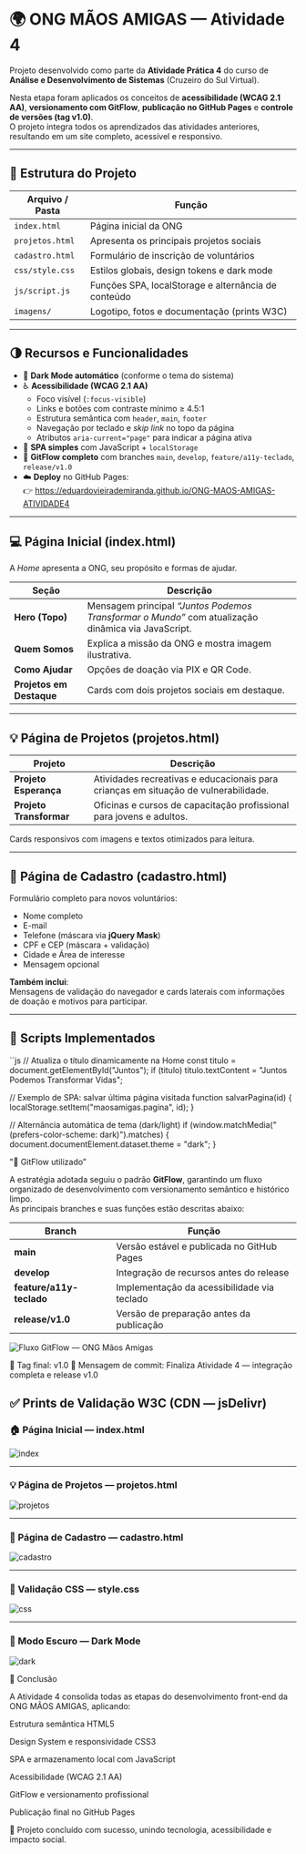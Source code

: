 # 🌍 ONG MÃOS AMIGAS — Atividade 4

Projeto desenvolvido como parte da **Atividade Prática 4** do curso de **Análise e Desenvolvimento de Sistemas** (Cruzeiro do Sul Virtual).

Nesta etapa foram aplicados os conceitos de **acessibilidade (WCAG 2.1 AA)**, **versionamento com GitFlow**, **publicação no GitHub Pages** e **controle de versões (tag v1.0)**.  
O projeto integra todos os aprendizados das atividades anteriores, resultando em um site completo, acessível e responsivo.

---

## 🧭 Estrutura do Projeto

| Arquivo / Pasta | Função |
|-----------------|--------|
| `index.html` | Página inicial da ONG |
| `projetos.html` | Apresenta os principais projetos sociais |
| `cadastro.html` | Formulário de inscrição de voluntários |
| `css/style.css` | Estilos globais, design tokens e dark mode |
| `js/script.js` | Funções SPA, localStorage e alternância de conteúdo |
| `imagens/` | Logotipo, fotos e documentação (prints W3C) |

---

## 🌗 Recursos e Funcionalidades

- 🌙 **Dark Mode automático** (conforme o tema do sistema)  
- ♿ **Acessibilidade (WCAG 2.1 AA)**  
  - Foco visível (`:focus-visible`)  
  - Links e botões com contraste mínimo ≥ 4.5:1  
  - Estrutura semântica com `header`, `main`, `footer`  
  - Navegação por teclado e *skip link* no topo da página  
  - Atributos `aria-current="page"` para indicar a página ativa  
- 🧠 **SPA simples** com JavaScript + `localStorage`  
- 🧩 **GitFlow completo** com branches `main`, `develop`, `feature/a11y-teclado`, `release/v1.0`  
- ☁️ **Deploy** no GitHub Pages:  
  👉 https://eduardovieirademiranda.github.io/ONG-MAOS-AMIGAS-ATIVIDADE4

---

## 💻 Página Inicial (index.html)

A *Home* apresenta a ONG, seu propósito e formas de ajudar.

| Seção | Descrição |
|------|-----------|
| **Hero (Topo)** | Mensagem principal *“Juntos Podemos Transformar o Mundo”* com atualização dinâmica via JavaScript. |
| **Quem Somos** | Explica a missão da ONG e mostra imagem ilustrativa. |
| **Como Ajudar** | Opções de doação via PIX e QR Code. |
| **Projetos em Destaque** | Cards com dois projetos sociais em destaque. |

---

## 💡 Página de Projetos (projetos.html)

| Projeto | Descrição |
|--------|-----------|
| **Projeto Esperança** | Atividades recreativas e educacionais para crianças em situação de vulnerabilidade. |
| **Projeto Transformar** | Oficinas e cursos de capacitação profissional para jovens e adultos. |

Cards responsivos com imagens e textos otimizados para leitura.

---

## 🧾 Página de Cadastro (cadastro.html)

Formulário completo para novos voluntários:

- Nome completo  
- E-mail  
- Telefone (máscara via **jQuery Mask**)  
- CPF e CEP (máscara + validação)  
- Cidade e Área de interesse  
- Mensagem opcional  

**Também inclui**:  
Mensagens de validação do navegador e cards laterais com informações de doação e motivos para participar.

---

## 🧩 Scripts Implementados

``js
// Atualiza o título dinamicamente na Home
const titulo = document.getElementById("Juntos");
if (titulo) titulo.textContent = "Juntos Podemos Transformar Vidas";


// Exemplo de SPA: salvar última página visitada
function salvarPagina(id) {
  localStorage.setItem("maosamigas.pagina", id);
}

// Alternância automática de tema (dark/light)
if (window.matchMedia("(prefers-color-scheme: dark)").matches) {
  document.documentElement.dataset.theme = "dark";
}

"🧭 GitFlow utilizado”

A estratégia adotada seguiu o padrão **GitFlow**, garantindo um fluxo organizado de desenvolvimento com versionamento semântico e histórico limpo.  
As principais branches e suas funções estão descritas abaixo:

| Branch | Função |
|--------|--------|
| **main** | Versão estável e publicada no GitHub Pages |
| **develop** | Integração de recursos antes do release |
| **feature/a11y-teclado** | Implementação da acessibilidade via teclado |
| **release/v1.0** | Versão de preparação antes da publicação |

![Fluxo GitFlow — ONG Mãos Amigas](https://cdn.jsdelivr.net/gh/eduardovieirademiranda/ONG-MAOS-AMIGAS-ATIVIDADE4@main/imagens/docs/gitflow.png)

📌 Tag final: v1.0
💬 Mensagem de commit: Finaliza Atividade 4 — integração completa e release v1.0

## ✅ Prints de Validação W3C (CDN — jsDelivr)

### 🏠 Página Inicial — index.html  
![index](https://cdn.jsdelivr.net/gh/eduardovieirademiranda/ONG-MAOS-AMIGAS-ATIVIDADE4@main/imagens/docs/index-w3c.png)

---

### 💡 Página de Projetos — projetos.html  
![projetos](https://cdn.jsdelivr.net/gh/eduardovieirademiranda/ONG-MAOS-AMIGAS-ATIVIDADE4@main/imagens/docs/proj-w3c.png)

---

### 🧾 Página de Cadastro — cadastro.html  
![cadastro](https://cdn.jsdelivr.net/gh/eduardovieirademiranda/ONG-MAOS-AMIGAS-ATIVIDADE4@main/imagens/docs/cad-w3c.png)

---

### 🎨 Validação CSS — style.css  
![css](https://cdn.jsdelivr.net/gh/eduardovieirademiranda/ONG-MAOS-AMIGAS-ATIVIDADE4@main/imagens/docs/css-w3c.png)

---

### 🌙 Modo Escuro — Dark Mode  
![dark](https://cdn.jsdelivr.net/gh/eduardovieirademiranda/ONG-MAOS-AMIGAS-ATIVIDADE4@main/imagens/docs/dark.png)

🏁 Conclusão

A Atividade 4 consolida todas as etapas do desenvolvimento front-end da ONG MÃOS AMIGAS, aplicando:

Estrutura semântica HTML5

Design System e responsividade CSS3

SPA e armazenamento local com JavaScript

Acessibilidade (WCAG 2.1 AA)

GitFlow e versionamento profissional

Publicação final no GitHub Pages

🌟 Projeto concluído com sucesso, unindo tecnologia, acessibilidade e impacto social.